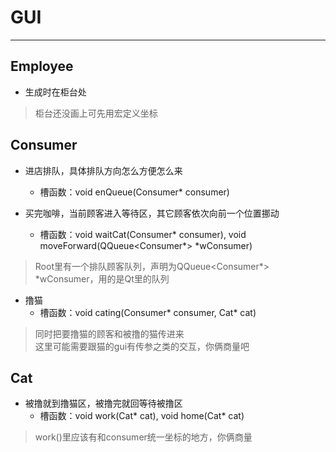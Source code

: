 # GUI  
---  

## Employee  
- 生成时在柜台处  
> 柜台还没画上可先用宏定义坐标  

## Consumer  
- 进店排队，具体排队方向怎么方便怎么来  
	- 槽函数：void enQueue(Consumer* consumer)  

- 买完咖啡，当前顾客进入等待区，其它顾客依次向前一个位置挪动  
	- 槽函数：void waitCat(Consumer* consumer), void moveForward(QQueue<Consumer*> *wConsumer)  
> Root里有一个排队顾客队列，声明为QQueue<Consumer*> *wConsumer，用的是Qt里的队列  

- 撸猫  
	- 槽函数：void cating(Consumer* consumer, Cat* cat)  
> 同时把要撸猫的顾客和被撸的猫传进来  
> 这里可能需要跟猫的gui有传参之类的交互，你俩商量吧  

## Cat  
- 被撸就到撸猫区，被撸完就回等待被撸区  
	- 槽函数：void work(Cat* cat), void home(Cat* cat)
> work()里应该有和consumer统一坐标的地方，你俩商量  
